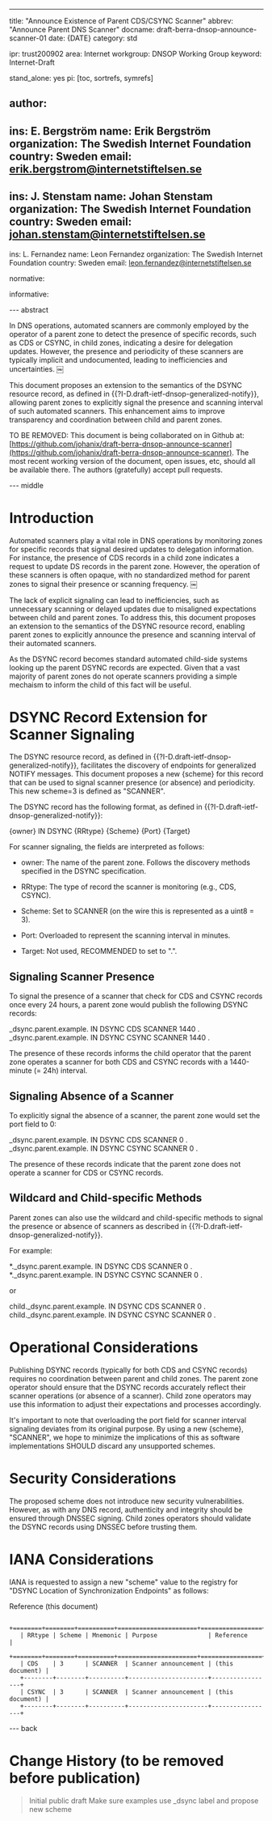 ---
title: "Announce Existence of Parent CDS/CSYNC Scanner"
abbrev: "Announce Parent DNS Scanner"
docname: draft-berra-dnsop-announce-scanner-01
date: {DATE}
category: std

ipr: trust200902
area: Internet
workgroup: DNSOP Working Group
keyword: Internet-Draft

stand_alone: yes
pi: [toc, sortrefs, symrefs]

author:
 -
  ins: E. Bergström
  name: Erik Bergström
  organization: The Swedish Internet Foundation
  country: Sweden
  email: erik.bergstrom@internetstiftelsen.se
 -
  ins: J. Stenstam
  name: Johan Stenstam
  organization: The Swedish Internet Foundation
  country: Sweden
  email: johan.stenstam@internetstiftelsen.se
 -
  ins: L. Fernandez
  name: Leon Fernandez
  organization: The Swedish Internet Foundation
  country: Sweden
  email: leon.fernandez@internetstiftelsen.se

normative:

informative:

--- abstract

In DNS operations, automated scanners are commonly employed by the
operator of a parent zone to detect the presence of specific records,
such as CDS or CSYNC, in child zones, indicating a desire for
delegation updates. However, the presence and periodicity of these
scanners are typically implicit and undocumented, leading to
inefficiencies and uncertainties. ￼

This document proposes an extension to the semantics of the DSYNC
resource record, as defined in
{{?I-D.draft-ietf-dnsop-generalized-notify}}, allowing parent zones to
explicitly signal the presence and scanning interval of such automated
scanners. This enhancement aims to improve transparency and
coordination between child and parent zones.

TO BE REMOVED: This document is being collaborated on in Github at:
[https://github.com/johanix/draft-berra-dnsop-announce-scanner](https://github.com/johanix/draft-berra-dnsop-announce-scanner).
The most recent working version of the document, open issues, etc, should all be
available there.  The authors (gratefully) accept pull requests.

--- middle

# Introduction

Automated scanners play a vital role in DNS operations by monitoring
zones for specific records that signal desired updates to delegation
information. For instance, the presence of CDS records in a child zone
indicates a request to update DS records in the parent zone. However,
the operation of these scanners is often opaque, with no standardized
method for parent zones to signal their presence or scanning
frequency. ￼

The lack of explicit signaling can lead to inefficiencies, such as
unnecessary scanning or delayed updates due to misaligned expectations
between child and parent zones. To address this, this document
proposes an extension to the semantics of the DSYNC resource record,
enabling parent zones to explicitly announce the presence and scanning
interval of their automated scanners.

As the DSYNC record becomes standard automated child-side systems
looking up the parent DSYNC records are expected. Given that a vast
majority of parent zones do not operate scanners providing a simple
mechaism to inform the child of this fact will be useful.

# DSYNC Record Extension for Scanner Signaling

The DSYNC resource record, as defined in
{{?I-D.draft-ietf-dnsop-generalized-notify}}, facilitates the
discovery of endpoints for generalized NOTIFY messages. This document
proposes a new {scheme} for this record that can be used to signal scanner
presence (or absence) and periodicity. This new scheme=3 is defined as
"SCANNER".

The DSYNC record has the following format, as defined in
{{?I-D.draft-ietf-dnsop-generalized-notify}}:

{owner} IN DSYNC {RRtype} {Scheme} {Port} {Target}

For scanner signaling, the fields are interpreted as follows:

  * owner: The name of the parent zone. Follows the discovery methods
       specified in the DSYNC specification.

  * RRtype: The type of record the scanner is monitoring (e.g., CDS,
       CSYNC).

  * Scheme: Set to SCANNER (on the wire this is represented as a uint8
       = 3).

  * Port: Overloaded to represent the scanning interval in minutes.

  * Target: Not used, RECOMMENDED to set to ".".

## Signaling Scanner Presence

To signal the presence of a scanner that check for CDS and CSYNC records
once every 24 hours, a parent zone would publish the following DSYNC
records:

_dsync.parent.example. IN DSYNC CDS SCANNER 1440 .
_dsync.parent.example. IN DSYNC CSYNC SCANNER 1440 .

The presence of these records informs the child operator that the parent
zone operates a scanner for both CDS and CSYNC records with a 1440-minute
(= 24h) interval.

## Signaling Absence of a Scanner

To explicitly signal the absence of a scanner, the parent zone would
set the port field to 0:

_dsync.parent.example. IN DSYNC CDS SCANNER 0 .
_dsync.parent.example. IN DSYNC CSYNC SCANNER 0 .

The presence of these records indicate that the parent zone does not
operate a scanner for CDS or CSYNC records.

## Wildcard and Child-specific Methods

Parent zones can also use the wildcard and child-specific methods to signal
the presence or absence of scanners as described in {{?I-D.draft-ietf-dnsop-generalized-notify}}.

For example:

*._dsync.parent.example. IN DSYNC CDS SCANNER 0 .
*._dsync.parent.example. IN DSYNC CSYNC SCANNER 0 .

or

child._dsync.parent.example. IN DSYNC CDS SCANNER 0 .
child._dsync.parent.example. IN DSYNC CSYNC SCANNER 0 .



# Operational Considerations

Publishing DSYNC records (typically for both CDS and CSYNC records)
requires no coordination between parent and child zones. The parent
zone operator should ensure that the DSYNC records accurately reflect
their scanner operations (or absence of a scanner). Child zone
operators may use this information to adjust their expectations and
processes accordingly.

It's important to note that overloading the port field for scanner
interval signaling deviates from its original purpose. By using a new
{scheme}, "SCANNER", we hope to minimize the implications of this as
software implementations SHOULD discard any unsupported schemes.

# Security Considerations

The proposed scheme does not introduce new security
vulnerabilities. However, as with any DNS record, authenticity and
integrity should be ensured through DNSSEC signing. Child zones
operators should validate the DSYNC records using DNSSEC before
trusting them.

# IANA Considerations
   IANA is requested to assign a new "scheme" value to the registry for
   "DSYNC Location of Synchronization Endpoints" as follows:

   Reference  (this document)

       +========+========+==========+======================+=================+
       | RRtype | Scheme | Mnemonic | Purpose              | Reference       |
       +========+========+==========+======================+=================+
       | CDS    | 3      | SCANNER  | Scanner announcement | (this document) |
       +--------+--------+----------+----------------------+-----------------+
       | CSYNC  | 3      | SCANNER  | Scanner announcement | (this document) |
       +--------+--------+----------+----------------------+-----------------+

--- back

# Change History (to be removed before publication)

> Initial public draft
> Make sure examples use _dsync label and propose new scheme
